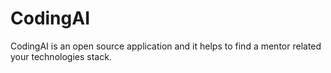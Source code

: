 # CodingAI
CodingAI is an open source application and it helps to find a mentor related your technologies stack.
